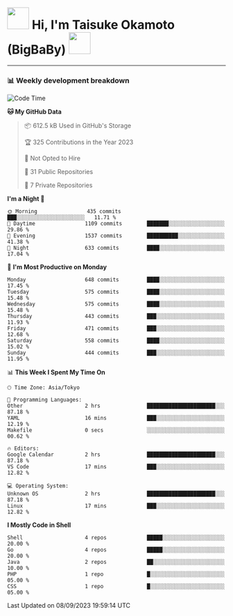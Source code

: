 <!-- Title -->
<h1>
    <img src="https://media.tenor.com/TlyRveJkgo4AAAAi/cloud-cloud-strife.gif" width="50"/> 
    Hi, I'm Taisuke Okamoto (BigBaBy) 
    <img src="https://media.tenor.com/TlyRveJkgo4AAAAi/cloud-cloud-strife.gif" width="50"/>
</h1>

---

<h3> 📊 Weekly development breakdown </h3>
<!-- waka-readme-stats -->

<!--START_SECTION:waka-->
![Code Time](http://img.shields.io/badge/Code%20Time-1%2C612%20hrs%209%20mins-blue)

**🐱 My GitHub Data** 

> 📦 612.5 kB Used in GitHub's Storage 
 > 
> 🏆 325 Contributions in the Year 2023
 > 
> 🚫 Not Opted to Hire
 > 
> 📜 31 Public Repositories 
 > 
> 🔑 7 Private Repositories 
 > 
**I'm a Night 🦉** 

```text
🌞 Morning                435 commits         ███░░░░░░░░░░░░░░░░░░░░░░   11.71 % 
🌆 Daytime                1109 commits        ███████░░░░░░░░░░░░░░░░░░   29.86 % 
🌃 Evening                1537 commits        ██████████░░░░░░░░░░░░░░░   41.38 % 
🌙 Night                  633 commits         ████░░░░░░░░░░░░░░░░░░░░░   17.04 % 
```
📅 **I'm Most Productive on Monday** 

```text
Monday                   648 commits         ████░░░░░░░░░░░░░░░░░░░░░   17.45 % 
Tuesday                  575 commits         ████░░░░░░░░░░░░░░░░░░░░░   15.48 % 
Wednesday                575 commits         ████░░░░░░░░░░░░░░░░░░░░░   15.48 % 
Thursday                 443 commits         ███░░░░░░░░░░░░░░░░░░░░░░   11.93 % 
Friday                   471 commits         ███░░░░░░░░░░░░░░░░░░░░░░   12.68 % 
Saturday                 558 commits         ████░░░░░░░░░░░░░░░░░░░░░   15.02 % 
Sunday                   444 commits         ███░░░░░░░░░░░░░░░░░░░░░░   11.95 % 
```


📊 **This Week I Spent My Time On** 

```text
🕑︎ Time Zone: Asia/Tokyo

💬 Programming Languages: 
Other                    2 hrs               ██████████████████████░░░   87.18 % 
YAML                     16 mins             ███░░░░░░░░░░░░░░░░░░░░░░   12.19 % 
Makefile                 0 secs              ░░░░░░░░░░░░░░░░░░░░░░░░░   00.62 % 

🔥 Editors: 
Google Calendar          2 hrs               ██████████████████████░░░   87.18 % 
VS Code                  17 mins             ███░░░░░░░░░░░░░░░░░░░░░░   12.82 % 

💻 Operating System: 
Unknown OS               2 hrs               ██████████████████████░░░   87.18 % 
Linux                    17 mins             ███░░░░░░░░░░░░░░░░░░░░░░   12.82 % 
```

**I Mostly Code in Shell** 

```text
Shell                    4 repos             █████░░░░░░░░░░░░░░░░░░░░   20.00 % 
Go                       4 repos             █████░░░░░░░░░░░░░░░░░░░░   20.00 % 
Java                     2 repos             ██░░░░░░░░░░░░░░░░░░░░░░░   10.00 % 
PHP                      1 repo              █░░░░░░░░░░░░░░░░░░░░░░░░   05.00 % 
CSS                      1 repo              █░░░░░░░░░░░░░░░░░░░░░░░░   05.00 % 
```




 Last Updated on 08/09/2023 19:59:14 UTC
<!--END_SECTION:waka-->
